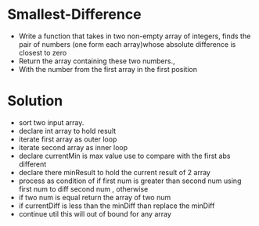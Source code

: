 # Smallest-Difference
- Write a function that takes in two non-empty array of integers, finds the pair of numbers (one form each array)whose absolute difference is closest to zero
- Return the array containing these two numbers.,
- With the number from the first array in the first position
# Solution
- sort two input array.
- declare int array to hold result
- iterate first array as outer loop
- iterate second array as inner loop
- declare currentMin is max value use to compare with the first abs different
- declare there minResult to hold the current result of 2 array
- process as condition of if first num is greater than second num using first num to diff second num , otherwise
- if two num is equal return the array of two num
- if currentDiff is less than the minDiff than replace the minDiff  
- continue util this will out of bound for any array
